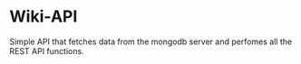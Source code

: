 # Wiki-API
Simple API that fetches data from the mongodb server and perfomes all the REST API functions.
